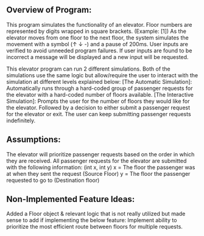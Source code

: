 Overview of Program:
--------------------
This program simulates the functionality of an elevator.
Floor numbers are represented by digits wrapped in square brackets. (Example: [1])
As the elevator moves from one floor to the next floor, the system simulates the movement with a symbol (↑ ↓ -) and a pause of 200ms.
User inputs are verified to avoid unneeded program failures. If user inputs are found to be incorrect a message will be displayed and a new input will be requested.

This elevator program can run 2 different simulations. Both of the simulations use the same logic but allow/require the user to interact with the simulation at different levels explained below:
[The Automatic Simulation]: Automatically runs through a hard-coded group of passenger requests for the elevator with a hard-coded number of floors available.
[The Interactive Simulation]: Prompts the user for the number of floors they would like for the elevator. Followed by a decision to either submit a passenger request for the elevator or exit. The user can keep submitting passenger requests indefinitely.



Assumptions:
------------
The elevator will prioritize passenger requests based on the order in which they are received.
All passenger requests for the elevator are submitted with the following information: (int x, int y)
	x = The floor the passenger was at when they sent the request (Source Floor)
	y = The floor the passenger requested to go to (Destination floor)



Non-Implemented Feature Ideas:
------------------------------
Added a Floor object & relevant logic that is not really utilized but made sense to add if implementing the below feature:
Implement ability to prioritize the most efficient route between floors for multiple requests.
